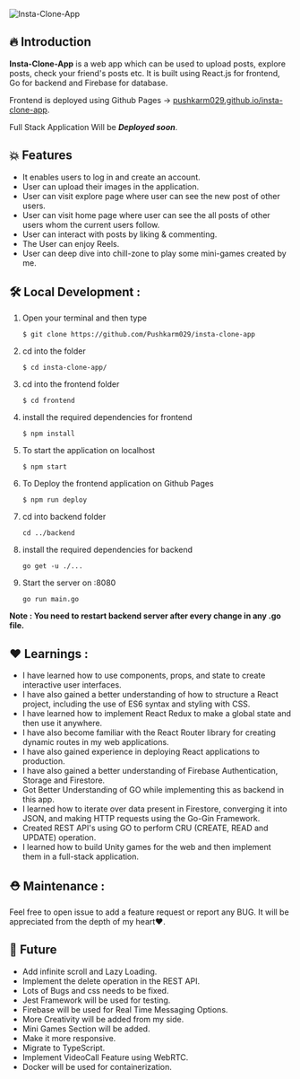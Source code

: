 ![Insta-Clone-App](https://drive.google.com/uc?export=view&id=1z6BjGrL8-iiryYssnh1qSzKV4ODgVg7T)


## **🔥 Introduction**

**Insta-Clone-App** is a web app which can be used to upload posts, explore posts, check your friend's posts etc. It is built using React.js for frontend, Go for backend and Firebase for database. 

Frontend is deployed using Github Pages -> 
[pushkarm029.github.io/insta-clone-app](pushkarm029.github.io/insta-clone-app). 


Full Stack Application Will be ***Deployed soon***.

## **💥 Features**
- It enables users to log in and create an account.
- User can upload their images in the application.
- User can visit explore page where user can see the new post of other users.
- User can visit home page where user can see the all posts of other users whom the current users follow.
- User can interact with posts by liking & commenting.
- The User can enjoy Reels.
- User can deep dive into chill-zone to play some mini-games created by me.

## **🛠️ Local Development** :

1. Open your terminal and then type
    ```shell
    $ git clone https://github.com/Pushkarm029/insta-clone-app
    ```
2. cd into the folder
    ```shell
    $ cd insta-clone-app/
    ```
3. cd into the frontend folder
   ```shell
   $ cd frontend
   ```
4. install the required dependencies for frontend
    ```shell
    $ npm install
    ```
5. To start the application on localhost
    ```shell
    $ npm start
    ```
6. To Deploy the frontend application on Github Pages
    ```shell
    $ npm run deploy
    ```
7. cd into backend folder
   ```shell
   cd ../backend
   ```
8. install the required dependencies for backend
   ```shell
   go get -u ./...
   ```
9. Start the server on :8080
    ```shell
    go run main.go
    ```

**Note : You need to restart backend server after every change in any .go file.**


## **❤️ Learnings** :

- I have learned how to use components, props, and state to create interactive user interfaces. 
- I have also gained a better understanding of how to structure a React project, including the use of ES6 syntax and styling with CSS.
- I have learned how to implement React Redux to make a global state and then use it anywhere.
- I have also become familiar with the React Router library for creating dynamic routes in my web applications. 
- I have also gained experience in deploying React applications to production.
- I have also gained a better understanding of Firebase Authentication, Storage and Firestore.
- Got Better Understanding of GO while implementing this as backend in this app.
- I learned how to iterate over data present in Firestore, converging it into JSON, and making HTTP requests using the Go-Gin Framework.
- Created REST API's using GO to perform CRU (CREATE, READ and UPDATE) operation.
- I learned how to build Unity games for the web and then implement them in a full-stack application.
## **⛑️ Maintenance** :

Feel free to open issue to add a feature request or report any BUG. It will be appreciated from the depth of my heart❤️.

## **📅 Future**

- Add infinite scroll and Lazy Loading.
- Implement the delete operation in the REST API.
- Lots of Bugs and css needs to be fixed.
- Jest Framework will be used for testing.
- Firebase will be used for Real Time Messaging Options.
- More Creativity will be added from my side.
- Mini Games Section will be added.
- Make it more responsive.
- Migrate to TypeScript.
- Implement VideoCall Feature using WebRTC.
- Docker will be used for containerization.